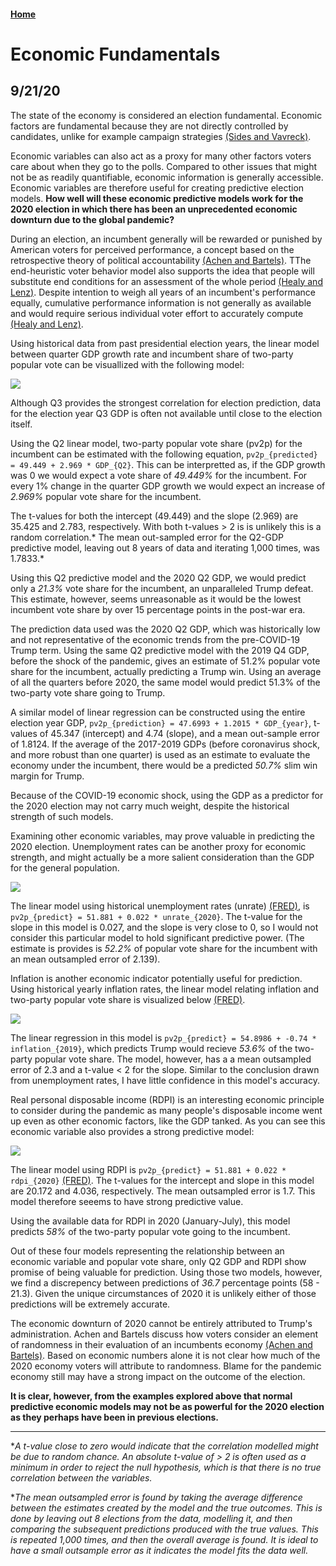 #### [Home](https://cassidybargell.github.io/election_analytics/)

# Economic Fundamentals 
## 9/21/20

The state of the economy is considered an election fundamental. Economic factors are fundamental because they are not directly controlled by candidates, unlike for example campaign strategies  [(Sides and Vavreck)](https://muse-jhu-edu.ezp-prod1.hul.harvard.edu/book/64467). 
 
Economic variables can also act as a proxy for many other factors voters care about when they go to the polls. Compared to other issues that might not be as readily quantifiable, economic information is generally accessible. Economic variables are therefore useful for creating predictive election models. **How well will these economic predictive models work for the 2020 election in which there has been an unprecedented economic downturn due to the global pandemic?**

During an election, an incumbent generally will be rewarded or punished by American voters for perceived performance, a concept based on the retrospective theory of political accountability [(Achen and Bartels)](https://muse-jhu-edu.ezp-prod1.hul.harvard.edu/book/64646). TThe end-heuristic voter behavior model also supports the idea that people will substitute end conditions for an assessment of the whole period [(Healy and Lenz)](https://www-jstor-org.ezp-prod1.hul.harvard.edu/stable/24363467?seq=1#metadata_info_tab_contents). Despite intention to weigh all years of an incumbent's performance equally, cumulative performance information is not generally as available and would require serious individual voter effort to accurately compute [(Healy and Lenz)](https://www-jstor-org.ezp-prod1.hul.harvard.edu/stable/24363467?seq=1#metadata_info_tab_contents). 

Using historical data from past presidential election years, the linear model between quarter GDP growth rate and incumbent share of two-party popular vote can be visuallized with the following model:

![](../figures/gdp_v_pv2p.png)

Although Q3 provides the strongest correlation for election prediction, data for the election year Q3 GDP is often not available until close to the election itself.

Using the Q2 linear model, two-party popular vote share (pv2p) for the incumbent can be estimated with the following equation, `pv2p_{predicted} = 49.449 + 2.969 * GDP_{Q2}`. This can be interpretted as, if the GDP growth was 0 we would expect a vote share of *49.449%* for the incumbent. For every 1% change in the quarter GDP growth we would expect an increase of *2.969%* popular vote share for the incumbent. 

The t-values for both the intercept (49.449) and the slope (2.969) are 35.425 and 2.783, respectively. With both t-values > 2 is is unlikely this is a random correlation.* 
The mean out-sampled error for the Q2-GDP predictive model, leaving out 8 years of data and iterating 1,000 times, was 1.7833.*

Using this Q2 predictive model and the 2020 Q2 GDP, we would predict only a *21.3%* vote share for the incumbent, an unparalleled Trump defeat. This estimate, however, seems unreasonable as it would be the lowest incumbent vote share by over 15 percentage points in the post-war era.

The prediction data used was the 2020 Q2 GDP, which was historically low and not representative of the economic trends from the pre-COVID-19 Trump term. Using the same Q2 predictive model with the 2019 Q4 GDP, before the shock of the pandemic, gives an estimate of 51.2% popular vote share for the incumbent, actually predicting a Trump win. Using an average of all the quarters before 2020, the same model would predict 51.3% of the two-party vote share going to Trump. 

A similar model of linear regression can be constructed using the entire election year GDP, `pv2p_{prediction} = 47.6993 + 1.2015 * GDP_{year}`, t-values of 45.347 (intercept) and 4.74 (slope), and a mean out-sample error of 1.8124. If the average of the 2017-2019 GDPs (before coronavirus shock, and more robust than one quarter) is used as an estimate to evaluate the economy under the incumbent, there would be a predicted *50.7%* slim win margin for Trump.

Because of the COVID-19 economic shock, using the GDP as a predictor for the 2020 election may not carry much weight, despite the historical strength of such models. 

Examining other economic variables, may prove valuable in predicting the 2020 election. Unemployment rates can be another proxy for economic strength, and might actually be a more salient consideration than the GDP for the general population.

![](../figures/unemployment_lm.png)

The linear model using historical unemployment rates (unrate) [(FRED)](https://fred.stlouisfed.org/series/UNRATE), is `pv2p_{predict} = 51.881 + 0.022 * unrate_{2020}`. The t-value for the slope in this model is 0.027, and the slope is very close to 0, so I would not consider this particular model to hold significant predictive power. (The estimate is provides is *52.2%* of popular vote share for the incumbent with an mean outsampled error of 2.139). 

Inflation is another economic indicator potentially useful for prediction. Using historical yearly inflation rates, the linear model relating inflation and two-party popular vote share is visualized below [(FRED)](https://fred.stlouisfed.org/series/FPCPITOTLZGUSA). 

![](../figures/inflate_lm.png)

The linear regression in this model is `pv2p_{predict} = 54.8986 + -0.74 * inflation_{2019}`, which predicts Trump would recieve *53.6%* of the two-party popular vote share. The model, however, has a a mean outsampled error of 2.3 and a t-value < 2 for the slope. Similar to the conclusion drawn from unemployment rates, I have little confidence in this model's accuracy. 

Real personal disposable income (RDPI) is an interesting economic principle to consider during the pandemic as many people's disposable income went up even as other economic factors, like the GDP tanked. As you can see this economic variable also provides a strong predictive model:

![](../figures/rdpi_lm.png)

The linear model using RDPI  is `pv2p_{predict} = 51.881 + 0.022 * rdpi_{2020}` [(FRED)](https://fred.stlouisfed.org/series/DSPIC96). The t-values for the intercept and slope in this model are 20.172 and 4.036, respectively. The mean outsampled error is 1.7. This model therefore seeems to have strong predictive value. 

Using the available data for RDPI in 2020 (January-July), this model predicts *58%* of the two-party popular vote going to the incumbent. 

Out of these four models representing the relationship between an economic variable and popular vote share, only Q2 GDP and RDPI show promise of being valuable for prediction. Using those two models, however, we find a discrepency between predictions of *36.7* percentage points (58 - 21.3). Given the unique circumstances of 2020 it is unlikely either of those predictions will be extremely accurate.

The economic downturn of 2020 cannot be entirely attributed to Trump's administration. Achen and Bartels discuss how voters consider an element of randomness in their evaluation of an incumbents economy [(Achen and Bartels)](https://muse-jhu-edu.ezp-prod1.hul.harvard.edu/book/64646). Based on economic numbers alone it is not clear how much of the 2020 economy voters will attribute to randomness. Blame for  the pandemic economy still may have a strong impact on the outcome of the election.

**It is clear, however, from the examples explored above that normal predictive economic models may not be as powerful for the 2020 election as they perhaps have been in previous elections.**

<hr>

**A t-value close to zero would indicate that the correlation modelled might be due to random chance. An absolute t-value of > 2 is often used as a minimum in order to reject the null hypothesis, which is that there is no true correlation between the variables.*


**The mean outsampled error is found by taking the average difference between the estimates created by the model and the true outcomes. This is done by leaving out 8 elections from the data, modelling it, and then comparing the subsequent predictions produced with the true values. This is repeated 1,000 times, and then the overall average is found. It is ideal to have a small outsample error as it indicates the model fits the data well.*
